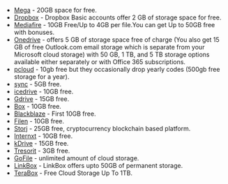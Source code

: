 - [Mega](https://mega.nz) - 20GB space for free.
- [Dropbox](https://www.dropbox.com) - Dropbox Basic accounts offer 2 GB of storage space for free.
- [Mediafire](https://www.mediafire.com/) - 10GB Free/Up to 4GB per file.You can get Up to 50GB free with bonuses.
- [Onedrive](https://onedrive.live.com/) - offers 5 GB of storage space free of charge (You also get 15 GB of free Outlook.com email storage which is separate from your Microsoft cloud storage) with 50 GB, 1 TB, and 5 TB storage options available either separately or with Office 365 subscriptions.
- [pcloud](https://www.pcloud.com/) - 10gb free but they occasionally drop yearly codes (500gb free storage for a year).
- [sync](https://www.sync.com/) - 5GB free.
- [icedrive](https://icedrive.net/) - 10GB free.
- [Gdrive](drive.google.com) - 15GB free.
- [Box](box.com) - 10GB free.
- [Blackblaze](Blackblaze.com) - First 10GB free.
- [Filen](https://filen.io/) - 10GB free.
- [Storj](https://www.storj.io/) - 25GB free, cryptocurrency blockchain based platform.
- [Internxt](https://internxt.com/) - 10GB free.
- [kDrive](https://www.infomaniak.com/en/kdrive) - 15GB free.
- [Tresorit](https://tresorit.com/) - 3GB free.
- [GoFile](https://gofile.io/) - unlimited amount of cloud storage.
- [LinkBox](https://www.linkbox.to/) - LinkBox offers upto 50GB of permanent storage.
- [TeraBox](https://www.terabox.com/) - Free Cloud Storage Up To 1TB.
